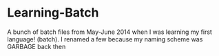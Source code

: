 # Learning-Batch
A bunch of batch files from May-June 2014 when I was learning my first language! (batch). I renamed a few because my naming scheme was GARBAGE back then
